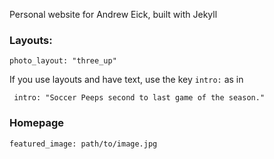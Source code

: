 Personal website for Andrew Eick, built with Jekyll


### Layouts:

```photo_layout: "three_up"```

If you use layouts and have text, use the key ```intro:``` as in 

``` intro: "Soccer Peeps second to last game of the season."```


### Homepage
```featured_image: path/to/image.jpg```
